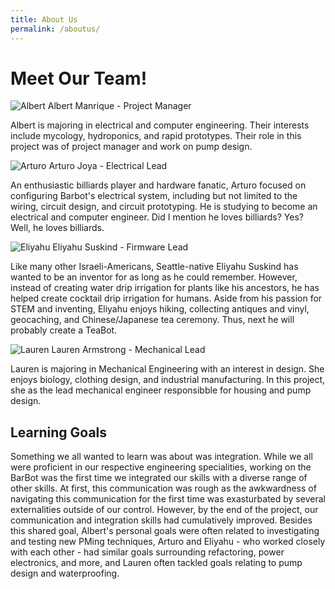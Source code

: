 ```yaml
---
title: About Us
permalink: /aboutus/
---
```


# Meet Our Team!

![Albert](/pie-2022-03/barbot/images/am_b.PNG)
Albert Manrique - Project Manager

Albert is majoring in electrical and computer engineering. Their interests include mycology, hydroponics, and rapid prototypes. Their role in this project was of project manager and work on pump design.

![Arturo](/pie-2022-03/barbot/images/aj_b.PNG)
Arturo Joya - Electrical Lead

An enthusiastic billiards player and hardware fanatic, Arturo focused on configuring Barbot's electrical system, including but not limited to the wiring, circuit design, and circuit prototyping. He is studying to become an electrical and computer engineer. Did I mention he loves billiards? Yes? Well, he loves billiards.

![Eliyahu](/pie-2022-03/barbot/images/es_b.PNG)
Eliyahu Suskind - Firmware Lead

Like many other Israeli-Americans, Seattle-native Eliyahu Suskind has wanted to be an inventor for as long as he could remember. However, instead of creating water drip irrigation for plants like his ancestors, he has helped create cocktail drip irrigation for humans. Aside from his passion for STEM and inventing, Eliyahu enjoys hiking, collecting antiques and vinyl, geocaching, and Chinese/Japanese tea ceremony. Thus, next he will probably create a TeaBot.

![Lauren](/pie-2022-03/barbot/images/la_b.PNG)
Lauren Armstrong - Mechanical Lead

Lauren is majoring in Mechanical Engineering with an interest in design. She enjoys biology, clothing design, and industrial manufacturing. In this project, she as the lead mechanical engineer responsibble for housing and pump design.

## Learning Goals

Something we all wanted to learn was about was integration. While we all were proficient in our respective engineering specialities, working on the BarBot was the first time we integrated our skills with a diverse range of other skills. At first, this communication was rough as the awkwardness of navigating this communication for the first time was exasturbated by several externalities outside of our control. However, by the end of the project, our communication and integration skills had cumulatively improved. Besides this shared goal, Albert's personal goals were often related to investigating and testing new PMing techniques, Arturo and Eliyahu - who worked closely with each other - had similar goals surrounding refactoring, power electronics, and more, and Lauren often tackled goals relating to pump design and waterproofing.
